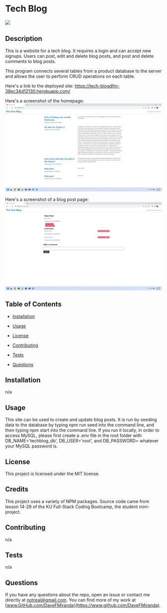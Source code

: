 # Tech Blog

![](https://img.shields.io/badge/License-MIT-blue)

## Description

This is a website for a tech blog. It requires a login and can accept new signups. Users can post, edit and delete blog posts, and post and delete comments to blog posts. 

This program connects several tables from a product database to the server and allows the user to perform CRUD operations on each table.

Here's a link to the deployed site: https://tech-blogdfm-38ec34d12130.herokuapp.com/

Here's a screenshot of the homepage: ![Screenshot](/assets/screenshot1.png)

Here's a screenshot of a blog post page: ![Screenshot](/assets/screenshot2.png)

## Table of Contents

  * [Installation](#installation)

  * [Usage](#usage)

  * [License](#license)

  * [Contributing](#contributing)

  * [Tests](#tests)

  * [Questions](#questions)

## Installation

n/a

## Usage

This site can be used to create and update blog posts. It is run by seeding data to the database by typing npm run seed into the command line, and then typing npm start into the command line. If you run it locally, in order to access MySQL, please first create a .env file in the root folder with DB_NAME='techblog_db', DB_USER='root', and DB_PASSWORD= whatever your MySQL password is.

## License

This project is licensed under the MIT license.

## Credits

This project uses a variety of NPM packages. Source code came from lesson 14-28 of the KU Full-Stack Coding Bootcamp, the student mini-project. 

## Contributing

n/a

## Tests

n/a

## Questions

If you have any questions about the repo, open an issue or contact me directly at [notreal@gmail.com](mailto:notreal@gmail.com). You can find more of my work at [www.GitHub.com/DaveFMiranda](https://www.github.com/DaveFMiranda).
